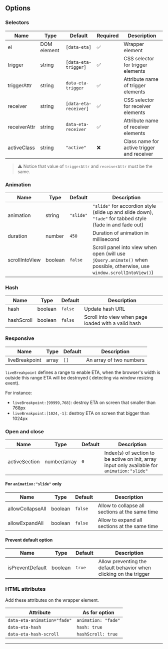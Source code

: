 ## Options

### Selectors

| Name         | Type        | Default               | Required | Description                                |
|--------------|-------------|-----------------------|----------|--------------------------------------------|
| el           | DOM element | `[data-eta]`          | ✅        | Wrapper element                            |
| trigger      | string      | `[data-eta-trigger]`  | ✅        | CSS selector for trigger elements          |
| triggerAttr  | string      | `data-eta-trigger`    | ✅        | Attribute name of trigger elements         |
| receiver     | string      | `[data-eta-receiver]` | ✅        | CSS selector for receiver elements         |
| receiverAttr | string      | `data-eta-receiver`   | ✅        | Attribute name of receiver elements        |
| activeClass  | string      | `"active"`            | ❌        | Class name for active trigger and receiver |

> ⚠️ Notice that value of `triggerAttr` and `receiverAttr` must be the same.

### Animation

| Name           | Type    | Default   | Description                                                                                                            |
|----------------|---------|-----------|------------------------------------------------------------------------------------------------------------------------|
| animation      | string  | `"slide"` | `"slide"` for accordion style (slide up and slide down), `"fade"` for tabbed style (fade in and fade out)              |
| duration       | number  | `450`     | Duration of animation in millisecond                                                                                   |
| scrollIntoView | boolean | `false`   | Scroll panel into view when open (will use `jQuery.animate()` when possible, otherwise, use `window.scrollIntoView()`) |

### Hash

| Name       | Type    | Default | Description                                         |
|------------|---------|---------|-----------------------------------------------------|
| hash       | boolean | `false` | Update hash URL                                     |
| hashScroll | boolean | `false` | Scroll into view when page loaded with a valid hash |

### Responsive

| Name           | Type  | Default | Description             |
|----------------|-------|---------|-------------------------|
| liveBreakpoint | array | `[]`    | An array of two numbers |

`liveBreakpoint` defines a range to enable ETA, when the browser's width is outside this range ETA will be destroyed (
detecting via window resizing event).

For instance:

- `liveBreakpoint:[99999,768]`: destroy ETA on screen that smaller than 768px
- `liveBreakpoint:[1024,-1]`: destroy ETA on screen that bigger than 1024px

### Open and close

| Name          | Type         | Default | Description                                                                                  |
|---------------|--------------|---------|----------------------------------------------------------------------------------------------|
| activeSection | number/array | `0`     | Index(s) of section to be active on init, array input only available for `animation:"slide"` |

#### For `animation:"slide"` only

| Name             | Type    | Default | Description                                     |
|------------------|---------|---------|-------------------------------------------------|
| allowCollapseAll | boolean | `false` | Allow to collapse all sections at the same time |
| allowExpandAll   | boolean | `false` | Allow to expand all sections at the same time   |

#### Prevent default option

| Name             | Type    | Default | Description                                                        |
|------------------|---------|---------|--------------------------------------------------------------------|
| isPreventDefault | boolean | `true`  | Allow preventing the default behavior when clicking on the trigger |

### HTML attributes

Add these attributes on the wrapper element.

| Attribute                   | As for option       | 
|-----------------------------|---------------------|
| `data-eta-animation="fade"` | `animation: "fade"` |
| `data-eta-hash`             | `hash: true`        | 
| `data-eta-hash-scroll`      | `hashScroll: true`  |

---

